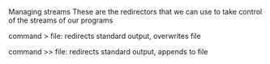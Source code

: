 Managing streams
These are the redirectors that we can use to take control of the streams of our programs

command > file: redirects standard output, overwrites file

command >> file: redirects standard output, appends to file
